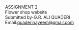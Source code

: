ASSIGNMENT 2<br>
Flower shop website<br>
Submitted by-G.R. ALI QUADERI<br>
Email:quaderinayeem@gmail.com
